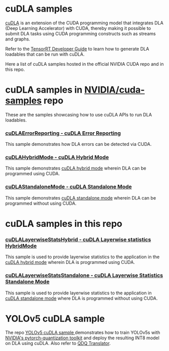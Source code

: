 # cuDLA samples

[cuDLA](https://docs.nvidia.com/cuda/cuda-for-tegra-appnote/index.html#cudla) is an extension of the CUDA programming model that integrates DLA (Deep Learning Accelerator) with CUDA, thereby making it possible to submit DLA tasks using CUDA programming constructs such as streams and graphs.

Refer to the [TensorRT Developer Guide](https://docs.nvidia.com/deeplearning/tensorrt/developer-guide/index.html#dla-standalone-mode) to learn how to generate DLA loadables that can be run with cuDLA.

Here a list of cuDLA samples hosted in the official NVIDIA CUDA repo and in this repo.

# cuDLA samples in [NVIDIA/cuda-samples](https://github.com/NVIDIA/cuda-samples) repo

These are the samples showcasing how to use cuDLA APIs to run DLA loadables.

### [cuDLAErrorReporting - cuDLA Error Reporting](https://github.com/NVIDIA/cuda-samples/tree/master/Samples/4_CUDA_Libraries/cuDLAErrorReporting)
This sample demonstrates how DLA errors can be detected via CUDA.

### [cuDLAHybridMode - cuDLA Hybrid Mode](https://github.com/NVIDIA/cuda-samples/tree/master/Samples/4_CUDA_Libraries/cuDLAHybridMode)
This sample demonstrates [cuDLA hybrid mode](https://docs.nvidia.com/cuda/cuda-for-tegra-appnote/index.html#memory-model) wherein DLA can be programmed using CUDA.

### [cuDLAStandaloneMode - cuDLA Standalone Mode](https://github.com/NVIDIA/cuda-samples/tree/master/Samples/4_CUDA_Libraries/cuDLAStandaloneMode)
This sample demonstrates [cuDLA standalone mode](https://docs.nvidia.com/cuda/cuda-for-tegra-appnote/index.html#memory-model) wherein DLA can be programmed without using CUDA.

# cuDLA samples in this repo

### [cuDLALayerwiseStatsHybrid - cuDLA Layerwise statistics HybridMode](./cuDLALayerwiseStatsHybrid)
This sample is used to provide layerwise statistics to the application in the [cuDLA hybrid mode](https://docs.nvidia.com/cuda/cuda-for-tegra-appnote/index.html#memory-model) wherein DLA is programmed using CUDA.

### [cuDLALayerwiseStatsStandalone - cuDLA Layerwise Statistics Standalone Mode](./cuDLALayerwiseStatsStandalone)
This sample is used to provide layerwise statistics to the application in [cuDLA standalone mode](https://docs.nvidia.com/cuda/cuda-for-tegra-appnote/index.html#memory-model) where DLA is programmed without using CUDA.

# YOLOv5 cuDLA sample
The repo [YOLOv5 cuDLA sample
](https://github.com/NVIDIA-AI-IOT/cuDLA-samples) demonstrates how to train YOLOv5s with [NVIDIA's pytorch-quantization toolkit](https://github.com/NVIDIA/TensorRT/tree/main/tools/pytorch-quantization) and deploy the resulting INT8 model on DLA using cuDLA. Also refer to [QDQ Translator](../../tools/qdq-translator/).
